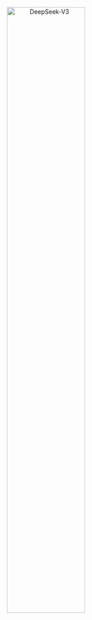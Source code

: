 <div align="center">
  <img src="[https://github.com/deepseek-ai/DeepSeek-V2/blob/main/figures/logo.svg](https://imghost.online/ib/5Bxw7Ilt1UOo2Os_1754796370.png)?raw=true" width="60%" alt="DeepSeek-V3" />
</div>

